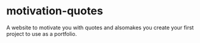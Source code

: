 # motivation-quotes
A website to motivate you with quotes and alsomakes you create your first project to use as a portfolio.
